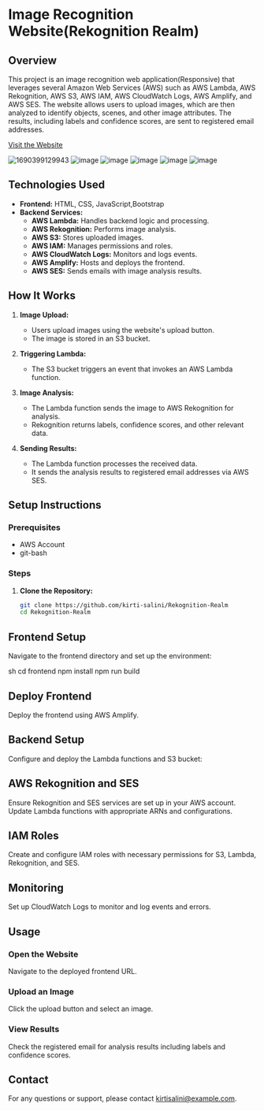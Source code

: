 # Image Recognition Website(Rekognition Realm)

## Overview
This project is an image recognition web application(Responsive) that leverages several Amazon Web Services (AWS) such as AWS Lambda, AWS Rekognition, AWS S3, AWS IAM, AWS CloudWatch Logs, AWS Amplify, and AWS SES. The website allows users to upload images, which are then analyzed to identify objects, scenes, and other image attributes. The results, including labels and confidence scores, are sent to registered email addresses.

[Visit the Website](https://staging.dc8y4zupgeew1.amplifyapp.com/#)

![1690399129943](https://github.com/kirti-salini/Rekognition-Realm/assets/117555508/a1cae3a4-f5e7-4ade-b379-a5b2dc737229)
![image](https://github.com/user-attachments/assets/1342e1f2-8d82-4dd0-867d-a29d772574ac)
![image](https://github.com/user-attachments/assets/f8e277fb-dc57-452d-86d5-b35e0ea6939d)
![image](https://github.com/user-attachments/assets/5d61daa2-0ff6-4c41-a5f1-d47becc04a47)
![image](https://github.com/kirti-salini/Rekognition-Realm/assets/117555508/e4f6e398-7507-403f-9b9c-b291c05480ec)
![image](https://github.com/user-attachments/assets/3a29dee5-c143-4cdd-b18d-be0f438e1a8b)




## Technologies Used
- **Frontend:** HTML, CSS, JavaScript,Bootstrap
- **Backend Services:**
  - **AWS Lambda:** Handles backend logic and processing.
  - **AWS Rekognition:** Performs image analysis.
  - **AWS S3:** Stores uploaded images.
  - **AWS IAM:** Manages permissions and roles.
  - **AWS CloudWatch Logs:** Monitors and logs events.
  - **AWS Amplify:** Hosts and deploys the frontend.
  - **AWS SES:** Sends emails with image analysis results.

## How It Works
1. **Image Upload:**
   - Users upload images using the website's upload button.
   - The image is stored in an S3 bucket.

2. **Triggering Lambda:**
   - The S3 bucket triggers an event that invokes an AWS Lambda function.

3. **Image Analysis:**
   - The Lambda function sends the image to AWS Rekognition for analysis.
   - Rekognition returns labels, confidence scores, and other relevant data.

4. **Sending Results:**
   - The Lambda function processes the received data.
   - It sends the analysis results to registered email addresses via AWS SES.

## Setup Instructions
### Prerequisites
- AWS Account
- git-bash

### Steps
1. **Clone the Repository:**
   ```sh
   git clone https://github.com/kirti-salini/Rekognition-Realm
   cd Rekognition-Realm


## Frontend Setup

Navigate to the frontend directory and set up the environment:

sh
cd frontend
npm install
npm run build

## Deploy Frontend

Deploy the frontend using AWS Amplify.

## Backend Setup

Configure and deploy the Lambda functions and S3 bucket:

## AWS Rekognition and SES

Ensure Rekognition and SES services are set up in your AWS account. Update Lambda functions with appropriate ARNs and configurations.

## IAM Roles

Create and configure IAM roles with necessary permissions for S3, Lambda, Rekognition, and SES.

## Monitoring

Set up CloudWatch Logs to monitor and log events and errors.

## Usage

### Open the Website

Navigate to the deployed frontend URL.

### Upload an Image

Click the upload button and select an image.

### View Results

Check the registered email for analysis results including labels and confidence scores.

## Contact

For any questions or support, please contact [kirtisalini@example.com](kirtisalini@example.com).
